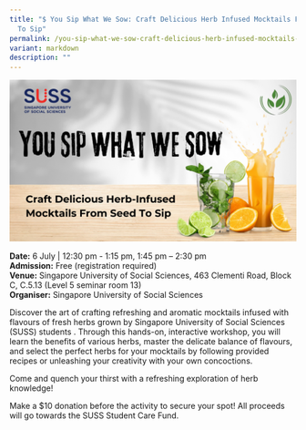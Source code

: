 ```yaml
---
title: "$ You Sip What We Sow: Craft Delicious Herb Infused Mocktails From Seed
  To Sip"
permalink: /you-sip-what-we-sow-craft-delicious-herb-infused-mocktails-from-seed-to-sip/
variant: markdown
description: ""
---
```

![you sip what we sow](/images/Workshop%20&amp;%20Talks/You_Sip_What_We_Sow_Craft_Delicious_Herb_Infused_Mocktails_From_Seed_To_Sip.png)

**Date:** 6 July | 12:30 pm - 1:15 pm,&nbsp;1:45 pm – 2:30 pm<br>
**Admission:** Free (registration required) <br>
**Venue:** Singapore University of Social Sciences, 463 Clementi Road, Block C, C.5.13 (Level 5 seminar room 13)<br>
**Organiser:** Singapore University of Social Sciences

Discover the art of crafting refreshing and aromatic mocktails infused with flavours of fresh herbs grown by Singapore University of Social Sciences (SUSS) students . Through this hands-on, interactive workshop, you will learn the benefits of various herbs, master the delicate balance of flavours, and select the perfect herbs for your mocktails by following provided recipes or unleashing your creativity with your own concoctions.&nbsp;

Come and quench your thirst with a refreshing exploration of herb knowledge!&nbsp;

Make a $10 donation before the activity to secure your spot! All proceeds will go towards the SUSS Student Care Fund.

<a class="btn-link" target="_blank" href="https://www.eventbrite.sg/e/workshop-you-sip-what-we-sow-tickets-881760879527">
	<img src="/images/gogreensg_website-32.png">
</a>

<style>
	.btn-link {
		display: none;
	}
	a.btn-link[target="_blank"]:after {
	display: none;
}
	.btn-link > img {
		width: 100%;
	}
</style>